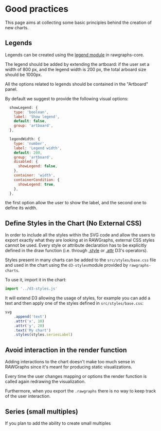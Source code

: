 # Good practices

This page aims at collecting some basic principles behind the creation of new charts.

## Legends

Legends can be created using the [legend module]() in rawgraphs-core.

The legend should be added by extending the artboard: if the user set a width of 800 px, and the legend width is 200 px, the total arboard size should be 1000px.

All the options related to legends should be contained in the "Artboard" panel.

By default we suggest to provide the following visual options:

```javascript
  showLegend: {
    type: 'boolean',
    label: 'Show legend',
    default: false,
    group: 'artboard',
  },

  legendWidth: {
    type: 'number',
    label: 'Legend width',
    default: 200,
    group: 'artboard',
    disabled: {
      showLegend: false,
    },
    container: 'width',
    containerCondition: {
      showLegend: true,
    },
  },
```

the first option allow the user to show the label, and the second one to define its width.

## Define Styles in the Chart (No External CSS)

In order to include all the styles within the SVG code and allow the users to export exactly what they are looking at in RAWGraphs, external CSS styles cannot be used. Every style or attribute declaration has to be explicitly defined in the draw function (i.e. through [.style](https://github.com/d3/d3-selection#selection_style) or [.attr](https://github.com/d3/d3-selection#selection_attr) D3's operators).

Styles present in many charts can be added to the `src/styles/base.css` file and used in the chart using the `d3-styles`module provided by `rawgraphs-charts`.

To use it, import it in the chart:

```js
import '../d3-styles.js'
```

It will extend D3 allowing the usage of styles, for example you can add a text and then apply one of the styles defined in `src/styles/base.css`:

```js
svg
    .append('text')
    .attr('x', 10)
    .attr('y', 20)
    .text('My chart')
    .styles(styles.seriesLabel)
```

## Avoid interaction in the render function

Adding interactions to the chart doesn't make too much sense in RAWGraphs since it's meant for producing static visualizations.

Every time the user changes mapping or options the render function is called again redrawing the visualization.

Furthermore, when you export the `.rawgraphs` there is no way to keep track of the user interaction.

## Series (small multiples)

If you plan to add the ability to create small multiples 